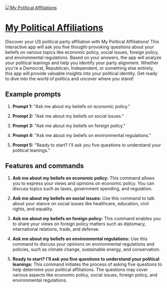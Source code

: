 [![My Political Affiliations](https://files.oaiusercontent.com/file-WmBDClzzKOzMNo7K94LbZN5F?se=2123-10-16T21%3A50%3A34Z&sp=r&sv=2021-08-06&sr=b&rscc=max-age%3D31536000%2C%20immutable&rscd=attachment%3B%20filename%3D9679fbd8-05ef-44dc-8538-94368ed6a329.png&sig=iTEl9QpJCQrxRSaWqea9PcGO5u1Pm0iGHixwaxfgT3Y%3D)](https://chat.openai.com/g/g-6RoOrZo6Z-my-political-affiliations)

# [My Political Affiliations](https://chat.openai.com/g/g-6RoOrZo6Z-my-political-affiliations)

Discover your US political party affiliation with My Political Affiliations! This interactive app will ask you five thought-provoking questions about your beliefs on various topics like economic policy, social issues, foreign policy, and environmental regulations. Based on your answers, the app will analyze your political leanings and help you identify your party alignment. Whether you're a Democrat, Republican, Independent, or something else entirely, this app will provide valuable insights into your political identity. Get ready to dive into the world of politics and uncover where you stand!

## Example prompts

1. **Prompt 1:** "Ask me about my beliefs on economic policy."

2. **Prompt 2:** "Ask me about my beliefs on social issues."

3. **Prompt 3:** "Ask me about my beliefs on foreign policy."

4. **Prompt 4:** "Ask me about my beliefs on environmental regulations."

5. **Prompt 5:** "Ready to start? I'll ask you five questions to understand your political leanings."


## Features and commands

1. **Ask me about my beliefs on economic policy:** This command allows you to express your views and opinions on economic policy. You can discuss topics such as taxes, government spending, and regulation.
 
2. **Ask me about my beliefs on social issues:** Use this command to talk about your stance on social issues like healthcare, education, civil rights, and equality.
 
3. **Ask me about my beliefs on foreign policy:** This command enables you to share your views on foreign policy matters such as diplomacy, international relations, trade, and defense.
 
4. **Ask me about my beliefs on environmental regulations:** Use this command to discuss your opinions on environmental regulations and policies, such as climate change, sustainable energy, and conservation.
 
5. **Ready to start? I'll ask you five questions to understand your political leanings:** This command initiates the process of asking five questions to help determine your political affiliations. The questions may cover various aspects like economic policy, social issues, foreign policy, and environmental regulations.